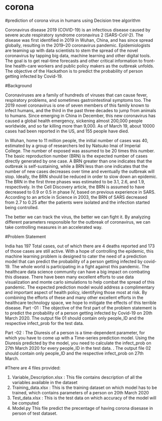 # corona
#prediction of corona virus in humans using Decision tree algorithm

Coronavirus disease 2019 (COVID-19) is an infectious disease caused by severe acute
respiratory syndrome coronavirus 2 (SARS-CoV-2). The disease was first identified in
2019 in Wuhan, China, and has since spread globally, resulting in the 2019–20
coronavirus pandemic. Epidemiologists are teaming up with data scientists to stem the
spread of the novel coronavirus by tapping big data, machine learning and other digital
tools. The goal is to get real-time forecasts and other critical information to front-line
health-care workers and public policy makers as the outbreak unfolds. The objective of
the Hackathon is to predict the probability of person getting infected by Covid-19.

#Background

Coronaviruses are a family of hundreds of viruses that can cause fever, respiratory
problems, and sometimes gastrointestinal symptoms too. The 2019 novel
coronavirus is one of seven members of this family known to infect humans, and
the third in the past three decades to jump from animals to humans. Since emerging
in China in December, this new coronavirus has caused a global health emergency,
sickening almost 200,000 people worldwide, and so far killing more than 9,000. As
of March 19, about 10000 cases had been reported in the US, and 155 people have
died.

In Wuhan, home to 11 million people, the initial number of cases was 40,
estimated by a group of researchers led by Natsuko Imai of Imperial College. The
number of exposed was assumed to be 20 times this number. The basic
reproduction number (BRN) is the expected number of cases directly generated
by one case. A BRN greater than one indicates that the outbreak is self-sustaining,
while a BRN less than one indicates that the number of new cases decreases over
time and eventually the outbreak will stop. Ideally, the BRN should be reduced in
order to slow down an epidemic. The BRN in the first three phases was estimated
to be 3.1, 2.6, and 1.9, respectively. In the Cell Discovery article, the BRN is
assumed to have decreased to 0.9 or 0.5 in phase IV, based on previous
experience in SARS. According to an article in Science in 2003, the BRN of SARS
decreased from 2.7 to 0.25 after the patients were isolated and the infection
started being controlled.

The better we can track the virus, the better we can fight it. By analyzing
different parameters responsible for the outbreak of coronavirus, we can take
controlling measures in an accelerated way.

#Problem Statement

India has 197 Total cases, out of which there are 4 deaths reported and 173 of
those cases are still active. With a hope of controlling the epidemic, this
machine learning problem is designed to cater the need of a prediction model
that can predict the probability of a person getting infected by covid-19.
The whole world is participating in a fight against this pandemic. The
healthcare data science community can have a big impact on combating this
disease. There have been many excellent efforts to use data
visualization and monte carlo simulations to help combat the spread of this
pandemic. The expected prediction model would address a complimentary
and important aspect of health policy, identifying those most at risk. By
combining the efforts of these and many other excellent efforts in the
healthcare technology space, we hope to mitigate the effects of this terrible
disease.
Part -01 :
The objective of the first part of the problem statement is to predict the
probability of a person getting infected by Covid-19 on 20th March 2020. The
output file 01 should contain only people_ID and the respective infect_prob
for the test data.

Part -02 :
The Diuresis of a person is a time-dependent parameter, for which you have to
come up with a Time-series prediction model. Using the Diuresis predicted by
the model, you need to calculate the infect_prob on 27th March 2020 for every
people_ID in the test data. . The output file 02 should contain only people_ID
and the respective infect_prob on 27th March.

#There are 4 files provided:
1. Variable_Description.xlsx :
This file contains description of all the variables available in the dataset
2. Training_data.xlsx :
This is the training dataset on which model has to be trained, which contains
parameters of a person on 20th March 2020
3. Test_data.xlsx :
This is the test data on which accuracy of the model will be computed
4. Model.py
This file predict the precentage of having corona disesase in person of test dataset.




